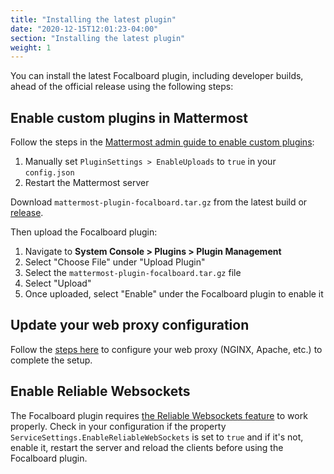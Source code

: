 ```yaml
---
title: "Installing the latest plugin"
date: "2020-12-15T12:01:23-04:00"
section: "Installing the latest plugin"
weight: 1
---
```


You can install the latest Focalboard plugin, including developer builds, ahead of the official release using the following steps:

## Enable custom plugins in Mattermost

Follow the steps in the [Mattermost admin guide to enable custom plugins](https://docs.mattermost.com/administration/plugins.html#custom-plugins):
1. Manually set `PluginSettings > EnableUploads` to `true` in your `config.json`
2. Restart the Mattermost server

Download `mattermost-plugin-focalboard.tar.gz` from the latest build or [release](https://github.com/mattermost/focalboard/releases).

Then upload the Focalboard plugin:
1. Navigate to **System Console > Plugins > Plugin Management**
2. Select "Choose File" under "Upload Plugin"
3. Select the `mattermost-plugin-focalboard.tar.gz` file
4. Select "Upload"
5. Once uploaded, select "Enable" under the Focalboard plugin to enable it

## Update your web proxy configuration

Follow the [steps here](../#with-nginx) to configure your web proxy (NGINX, Apache, etc.) to complete the setup.

## Enable Reliable Websockets

The Focalboard plugin requires [the Reliable Websockets feature](https://docs.mattermost.com/configure/configuration-settings.html?highlight=enablereliablewebsockets#enable-reliable-websockets) to work properly. Check in your configuration if the property `ServiceSettings.EnableReliableWebSockets` is set to `true` and if it's not, enable it, restart the server and reload the clients before using the Focalboard plugin.
